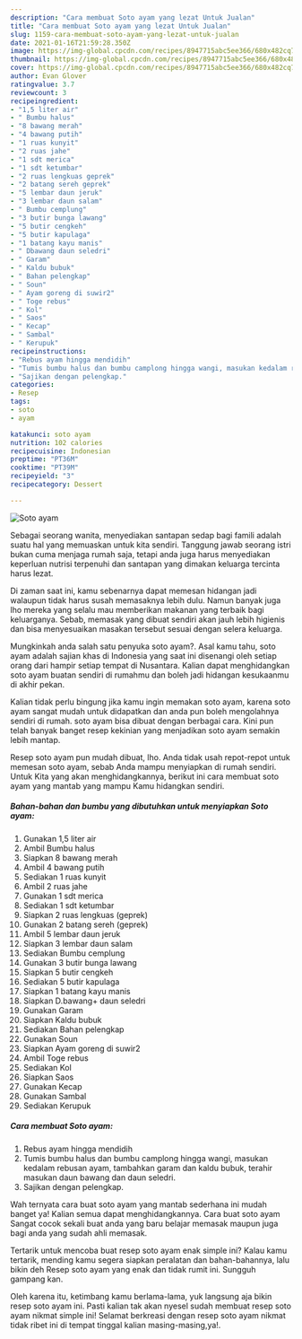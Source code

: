 ```yaml
---
description: "Cara membuat Soto ayam yang lezat Untuk Jualan"
title: "Cara membuat Soto ayam yang lezat Untuk Jualan"
slug: 1159-cara-membuat-soto-ayam-yang-lezat-untuk-jualan
date: 2021-01-16T21:59:28.350Z
image: https://img-global.cpcdn.com/recipes/8947715abc5ee366/680x482cq70/soto-ayam-foto-resep-utama.jpg
thumbnail: https://img-global.cpcdn.com/recipes/8947715abc5ee366/680x482cq70/soto-ayam-foto-resep-utama.jpg
cover: https://img-global.cpcdn.com/recipes/8947715abc5ee366/680x482cq70/soto-ayam-foto-resep-utama.jpg
author: Evan Glover
ratingvalue: 3.7
reviewcount: 3
recipeingredient:
- "1,5 liter air"
- " Bumbu halus"
- "8 bawang merah"
- "4 bawang putih"
- "1 ruas kunyit"
- "2 ruas jahe"
- "1 sdt merica"
- "1 sdt ketumbar"
- "2 ruas lengkuas geprek"
- "2 batang sereh geprek"
- "5 lembar daun jeruk"
- "3 lembar daun salam"
- " Bumbu cemplung"
- "3 butir bunga lawang"
- "5 butir cengkeh"
- "5 butir kapulaga"
- "1 batang kayu manis"
- " Dbawang daun seledri"
- " Garam"
- " Kaldu bubuk"
- " Bahan pelengkap"
- " Soun"
- " Ayam goreng di suwir2"
- " Toge rebus"
- " Kol"
- " Saos"
- " Kecap"
- " Sambal"
- " Kerupuk"
recipeinstructions:
- "Rebus ayam hingga mendidih"
- "Tumis bumbu halus dan bumbu camplong hingga wangi, masukan kedalam rebusan ayam, tambahkan garam dan kaldu bubuk, terahir masukan daun bawang dan daun seledri."
- "Sajikan dengan pelengkap."
categories:
- Resep
tags:
- soto
- ayam

katakunci: soto ayam 
nutrition: 102 calories
recipecuisine: Indonesian
preptime: "PT36M"
cooktime: "PT39M"
recipeyield: "3"
recipecategory: Dessert

---
```



![Soto ayam](https://img-global.cpcdn.com/recipes/8947715abc5ee366/680x482cq70/soto-ayam-foto-resep-utama.jpg)

Sebagai seorang wanita, menyediakan santapan sedap bagi famili adalah suatu hal yang memuaskan untuk kita sendiri. Tanggung jawab seorang istri bukan cuma menjaga rumah saja, tetapi anda juga harus menyediakan keperluan nutrisi terpenuhi dan santapan yang dimakan keluarga tercinta harus lezat.

Di zaman  saat ini, kamu sebenarnya dapat memesan hidangan jadi walaupun tidak harus susah memasaknya lebih dulu. Namun banyak juga lho mereka yang selalu mau memberikan makanan yang terbaik bagi keluarganya. Sebab, memasak yang dibuat sendiri akan jauh lebih higienis dan bisa menyesuaikan masakan tersebut sesuai dengan selera keluarga. 



Mungkinkah anda salah satu penyuka soto ayam?. Asal kamu tahu, soto ayam adalah sajian khas di Indonesia yang saat ini disenangi oleh setiap orang dari hampir setiap tempat di Nusantara. Kalian dapat menghidangkan soto ayam buatan sendiri di rumahmu dan boleh jadi hidangan kesukaanmu di akhir pekan.

Kalian tidak perlu bingung jika kamu ingin memakan soto ayam, karena soto ayam sangat mudah untuk didapatkan dan anda pun boleh mengolahnya sendiri di rumah. soto ayam bisa dibuat dengan berbagai cara. Kini pun telah banyak banget resep kekinian yang menjadikan soto ayam semakin lebih mantap.

Resep soto ayam pun mudah dibuat, lho. Anda tidak usah repot-repot untuk memesan soto ayam, sebab Anda mampu menyiapkan di rumah sendiri. Untuk Kita yang akan menghidangkannya, berikut ini cara membuat soto ayam yang mantab yang mampu Kamu hidangkan sendiri.

<!--inarticleads1-->

##### Bahan-bahan dan bumbu yang dibutuhkan untuk menyiapkan Soto ayam:

1. Gunakan 1,5 liter air
1. Ambil  Bumbu halus
1. Siapkan 8 bawang merah
1. Ambil 4 bawang putih
1. Sediakan 1 ruas kunyit
1. Ambil 2 ruas jahe
1. Gunakan 1 sdt merica
1. Sediakan 1 sdt ketumbar
1. Siapkan 2 ruas lengkuas (geprek)
1. Gunakan 2 batang sereh (geprek)
1. Ambil 5 lembar daun jeruk
1. Siapkan 3 lembar daun salam
1. Sediakan  Bumbu cemplung
1. Gunakan 3 butir bunga lawang
1. Siapkan 5 butir cengkeh
1. Sediakan 5 butir kapulaga
1. Siapkan 1 batang kayu manis
1. Siapkan  D.bawang+ daun seledri
1. Gunakan  Garam
1. Siapkan  Kaldu bubuk
1. Sediakan  Bahan pelengkap
1. Gunakan  Soun
1. Siapkan  Ayam goreng di suwir2
1. Ambil  Toge rebus
1. Sediakan  Kol
1. Siapkan  Saos
1. Gunakan  Kecap
1. Gunakan  Sambal
1. Sediakan  Kerupuk




<!--inarticleads2-->

##### Cara membuat Soto ayam:

1. Rebus ayam hingga mendidih
1. Tumis bumbu halus dan bumbu camplong hingga wangi, masukan kedalam rebusan ayam, tambahkan garam dan kaldu bubuk, terahir masukan daun bawang dan daun seledri.
1. Sajikan dengan pelengkap.




Wah ternyata cara buat soto ayam yang mantab sederhana ini mudah banget ya! Kalian semua dapat menghidangkannya. Cara buat soto ayam Sangat cocok sekali buat anda yang baru belajar memasak maupun juga bagi anda yang sudah ahli memasak.

Tertarik untuk mencoba buat resep soto ayam enak simple ini? Kalau kamu tertarik, mending kamu segera siapkan peralatan dan bahan-bahannya, lalu bikin deh Resep soto ayam yang enak dan tidak rumit ini. Sungguh gampang kan. 

Oleh karena itu, ketimbang kamu berlama-lama, yuk langsung aja bikin resep soto ayam ini. Pasti kalian tak akan nyesel sudah membuat resep soto ayam nikmat simple ini! Selamat berkreasi dengan resep soto ayam nikmat tidak ribet ini di tempat tinggal kalian masing-masing,ya!.

